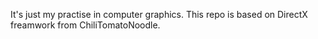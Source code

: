 It's just my practise in computer graphics. This repo is based on DirectX freamwork from ChiliTomatoNoodle.
